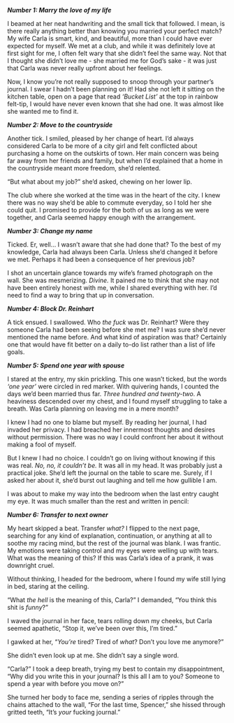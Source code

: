 ***Number 1: Marry the love of my life*** 

I beamed at her neat handwriting and the small tick that followed. I mean, is there really anything better than knowing you married your perfect match? My wife Carla is smart, kind, and beautiful, more than I could have ever expected for myself. We met at a club, and while it was definitely love at first sight for me, I often felt wary that she didn’t feel the same way. Not that I thought she didn’t love me - she married me for God’s sake - it was just that Carla was never really upfront about her feelings. 

Now, I know you’re not really supposed to snoop through your partner’s journal. I swear I hadn’t been planning on it! Had she not left it sitting on the kitchen table, open on a page that read *‘Bucket List’* at the top in rainbow felt-tip, I would have never even known that she had one. It was almost like she wanted me to find it. 

***Number 2: Move to the countryside***

Another tick. I smiled, pleased by her change of heart. I’d always considered Carla to be more of a city girl and felt conflicted about purchasing a home on the outskirts of town. Her main concern was being far away from her friends and family, but when I’d explained that a home in the countryside meant more freedom, she’d relented.

“But what about my job?” she’d asked, chewing on her lower lip.

The club where she worked at the time was in the heart of the city. I knew there was no way she’d be able to commute everyday, so I told her she could quit. I promised to provide for the both of us as long as we were together, and Carla seemed happy enough with the arrangement.

***Number 3: Change my name***

Ticked. Er, well… I wasn’t aware that she had done that? To the best of my knowledge, Carla had always been Carla. Unless she’d changed it before we met. Perhaps it had been a consequence of her previous job? 

I shot an uncertain glance towards my wife’s framed photograph on the wall. She was mesmerizing. *Divine.* It pained me to think that she may not have been entirely honest with me, while I shared everything with her. I’d need to find a way to bring that up in conversation.

***Number 4: Block Dr. Reinhart***

A tick ensued. I swallowed. Who *the fuck* was Dr. Reinhart? Were they someone Carla had been seeing before she met me? I was sure she’d never mentioned the name before. And what kind of aspiration was that? Certainly one that would have fit better on a daily to-do list rather than a list of life goals.

***Number 5: Spend one year with spouse***

I stared at the entry, my skin prickling. This one wasn’t ticked, but the words *‘one year’* were circled in red marker. With quivering hands, I counted the days we’d been married thus far. *Three hundred and twenty-two*. A heaviness descended over my chest, and I found myself struggling to take a breath. Was Carla planning on leaving me in a mere month?

I knew I had no one to blame but myself. By reading her journal, I had invaded her privacy. I had breached her innermost thoughts and desires without permission. There was no way I could confront her about it without making a fool of myself.

But I knew I had no choice. I couldn’t go on living without knowing if this was real. *No, no, it couldn’t be.* It was all in my head. It was probably just a practical joke. She’d left the journal on the table to scare me. Surely, if I asked her about it, she’d burst out laughing and tell me how gullible I am. 

I was about to make my way into the bedroom when the last entry caught my eye. It was much smaller than the rest and written in pencil:

***Number 6: Transfer to next owner***

My heart skipped a beat. Transfer *what?* I flipped to the next page, searching for any kind of explanation, continuation, or anything at all to soothe my racing mind, but the rest of the journal was blank. I was frantic. My emotions were taking control and my eyes were welling up with tears. What was the meaning of this? If this was Carla’s idea of a prank, it was downright cruel.

Without thinking, I headed for the bedroom, where I found my wife still lying in bed, staring at the ceiling. 

“What *the hell* is the meaning of this, Carla?” I demanded, “You think this shit is *funny*?”

I waved the journal in her face, tears rolling down my cheeks, but Carla seemed apathetic, “Stop it, we’ve been over this, I’m tired.”

I gawked at her, “*You’re* tired? Tired of *what*? Don’t you love me anymore?”

She didn’t even look up at me. She didn’t say a single word.

“Carla?” I took a deep breath, trying my best to contain my disappointment, “Why did you write this in your journal? Is this all I am to you? Someone to spend a year with before you move on?”

She turned her body to face me, sending a series of ripples through the chains attached to the wall, “For the last time, Spencer,” she hissed through gritted teeth, “It’s *your* fucking journal.”